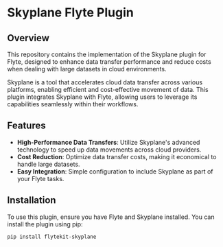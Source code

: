 # Skyplane Flyte Plugin

## Overview

This repository contains the implementation of the Skyplane plugin for Flyte, designed to enhance data transfer performance and reduce costs when dealing with large datasets in cloud environments.

Skyplane is a tool that accelerates cloud data transfer across various platforms, enabling efficient and cost-effective movement of data. This plugin integrates Skyplane with Flyte, allowing users to leverage its capabilities seamlessly within their workflows.

## Features

- **High-Performance Data Transfers**: Utilize Skyplane's advanced technology to speed up data movements across cloud providers.
- **Cost Reduction**: Optimize data transfer costs, making it economical to handle large datasets.
- **Easy Integration**: Simple configuration to include Skyplane as part of your Flyte tasks.

## Installation

To use this plugin, ensure you have Flyte and Skyplane installed. You can install the plugin using pip:

```bash
pip install flytekit-skyplane